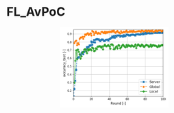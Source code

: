 # FL_AvPoC

<p align="center">
  <img src="https://github.com/a-r2/FL_AvPoC/blob/main/Results_test.png" width=50% height=50%/>
</p>
